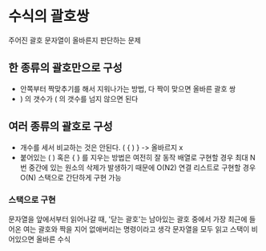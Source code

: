 # 수식의 괄호쌍
주어진 괄호 문자열이 올바른지 판단하는 문제

## 한 종류의 괄호만으로 구성
- 안쪽부터 짝맞추기를 해서 지워나가는 방법, 다 짝이 맞으면 올바른 괄호 쌍
- ) 의 갯수가 ( 의 갯수를 넘지 않으면 된다

## 여러 종류의 괄호로 구성
- 개수를 세서 비교하는 것은 안된다. ( { ) } -> 올바르지 x
- 붙어있는 ( ) 혹은 { } 를 지우는 방법은 여전히 잘 동작
   배열로 구현할 경우 최대 N번 중간에 있는 원소의 삭제가 발생하기 때문에 O(N2)
   연결 리스트로 구현할 경우 O(N)
   스택으로 간단하게 구현 가능

### 스택으로 구현
문자열을 앞에서부터 읽어나갈 때, '닫는 괄호'는 남아있는 괄호 중에서 가장 최근에 들어온 여는 괄호와 짝을 지어 없애버리는 명령이라고 생각
문자열을 모두 읽고 스택이 비어있으면 올바른 수식
